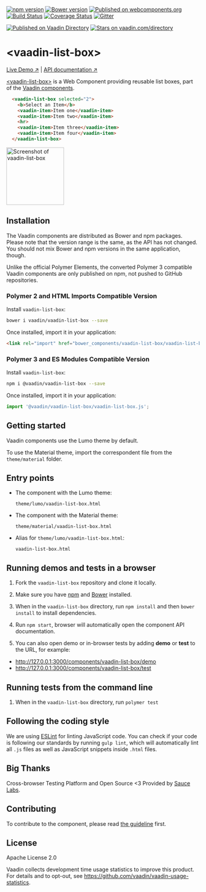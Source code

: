 [![npm version](https://badgen.net/npm/v/@vaadin/vaadin-list-box)](https://www.npmjs.com/package/@vaadin/vaadin-list-box)
[![Bower version](https://badgen.net/github/release/vaadin/vaadin-list-box)](https://github.com/vaadin/vaadin-list-box/releases)
[![Published on webcomponents.org](https://img.shields.io/badge/webcomponents.org-published-blue.svg)](https://www.webcomponents.org/element/vaadin/vaadin-list-box)
[![Build Status](https://travis-ci.org/vaadin/vaadin-list-box.svg?branch=master)](https://travis-ci.org/vaadin/vaadin-list-box)
[![Coverage Status](https://coveralls.io/repos/github/vaadin/vaadin-list-box/badge.svg?branch=master)](https://coveralls.io/github/vaadin/vaadin-list-box?branch=master)
[![Gitter](https://badges.gitter.im/Join%20Chat.svg)](https://gitter.im/vaadin/web-components?utm_source=badge&utm_medium=badge&utm_campaign=pr-badge)

[![Published on Vaadin  Directory](https://img.shields.io/badge/Vaadin%20Directory-published-00b4f0.svg)](https://vaadin.com/directory/component/vaadinvaadin-list-box)
[![Stars on vaadin.com/directory](https://img.shields.io/vaadin-directory/star/vaadinvaadin-list-box.svg)](https://vaadin.com/directory/component/vaadinvaadin-list-box)

# &lt;vaadin-list-box&gt;

[Live Demo ↗](https://vaadin.com/components/vaadin-list-box/html-examples)
|
[API documentation ↗](https://vaadin.com/components/vaadin-list-box/html-api)


[&lt;vaadin-list-box&gt;](https://vaadin.com/components/vaadin-list-box) is a Web Component providing reusable list boxes, part of the [Vaadin components](https://vaadin.com/components).

<!--
```
<custom-element-demo>
  <template>
    <script src="../webcomponentsjs/webcomponents-lite.js"></script>
    <link rel="import" href="vaadin-list-box.html">
    <next-code-block></next-code-block>
  </template>
</custom-element-demo>
```
-->
```html
  <vaadin-list-box selected="2">
    <b>Select an Item</b>
    <vaadin-item>Item one</vaadin-item>
    <vaadin-item>Item two</vaadin-item>
    <hr>
    <vaadin-item>Item three</vaadin-item>
    <vaadin-item>Item four</vaadin-item>
  </vaadin-list-box>
```

[<img src="https://raw.githubusercontent.com/vaadin/vaadin-list-box/master/screenshot.png" width="150" alt="Screenshot of vaadin-list-box">](https://vaadin.com/components/vaadin-list-box)

## Installation

The Vaadin components are distributed as Bower and npm packages.
Please note that the version range is the same, as the API has not changed.
You should not mix Bower and npm versions in the same application, though.

Unlike the official Polymer Elements, the converted Polymer 3 compatible Vaadin components
are only published on npm, not pushed to GitHub repositories.

### Polymer 2 and HTML Imports Compatible Version

Install `vaadin-list-box`:

```sh
bower i vaadin/vaadin-list-box --save
```

Once installed, import it in your application:

```html
<link rel="import" href="bower_components/vaadin-list-box/vaadin-list-box.html">
```
### Polymer 3 and ES Modules Compatible Version

Install `vaadin-list-box`:

```sh
npm i @vaadin/vaadin-list-box --save
```

Once installed, import it in your application:

```js
import '@vaadin/vaadin-list-box/vaadin-list-box.js';
```

## Getting started

Vaadin components use the Lumo theme by default.

To use the Material theme, import the correspondent file from the `theme/material` folder.

## Entry points

- The component with the Lumo theme:

  `theme/lumo/vaadin-list-box.html`

- The component with the Material theme:

  `theme/material/vaadin-list-box.html`

- Alias for `theme/lumo/vaadin-list-box.html`:

  `vaadin-list-box.html`


## Running demos and tests in a browser

1. Fork the `vaadin-list-box` repository and clone it locally.

1. Make sure you have [npm](https://www.npmjs.com/) and [Bower](https://bower.io) installed.

1. When in the `vaadin-list-box` directory, run `npm install` and then `bower install` to install dependencies.

1. Run `npm start`, browser will automatically open the component API documentation.

1. You can also open demo or in-browser tests by adding **demo** or **test** to the URL, for example:

  - http://127.0.0.1:3000/components/vaadin-list-box/demo
  - http://127.0.0.1:3000/components/vaadin-list-box/test


## Running tests from the command line

1. When in the `vaadin-list-box` directory, run `polymer test`


## Following the coding style

We are using [ESLint](http://eslint.org/) for linting JavaScript code. You can check if your code is following our standards by running `gulp lint`, which will automatically lint all `.js` files as well as JavaScript snippets inside `.html` files.


## Big Thanks

Cross-browser Testing Platform and Open Source <3 Provided by [Sauce Labs](https://saucelabs.com).


## Contributing

  To contribute to the component, please read [the guideline](https://github.com/vaadin/vaadin-core/blob/master/CONTRIBUTING.md) first.


## License

Apache License 2.0

Vaadin collects development time usage statistics to improve this product. For details and to opt-out, see https://github.com/vaadin/vaadin-usage-statistics.
